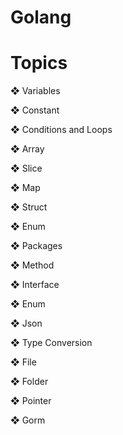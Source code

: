 # Golang

# Topics 

❖ Variables

❖ Constant

❖ Conditions and Loops

❖ Array

❖ Slice

❖ Map

❖ Struct

❖ Enum

❖ Packages

❖ Method

❖ Interface

❖ Enum

❖ Json

❖ Type Conversion

❖ File

❖ Folder

❖ Pointer

❖ Gorm